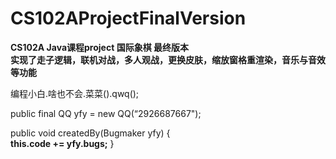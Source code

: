 # CS102AProjectFinalVersion
__CS102A Java课程project 国际象棋 最终版本    
实现了走子逻辑，联机对战，多人观战，更换皮肤，缩放窗格重渲染，音乐与音效等功能__    

编程小白.啥也不会.菜菜().qwq();  

public final QQ yfy = new QQ(“2926687667");  

public void createdBy(Bugmaker yfy) {  
    __this.code += yfy.bugs;__
}  
